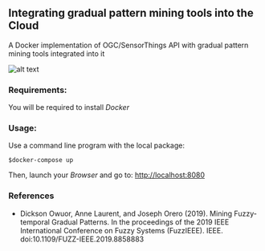 ## Integrating gradual pattern mining tools into the Cloud

A Docker implementation of OGC/SensorThings API with gradual pattern mining tools integrated into it<br>

![alt text](https://github.com/owuordickson/cloud_api/blob/master/cloud_api.png "Docker architecture")

### Requirements:

You will be required to install <em>Docker</em><br>

### Usage:

Use a command line program with the local package:

```
$docker-compose up
```

Then, launch your <em>Browser</em> and go to: <http://localhost:8080>

### References

* Dickson Owuor, Anne Laurent, and Joseph Orero (2019). Mining Fuzzy-temporal Gradual Patterns. In the proceedings of the 2019 IEEE International Conference on Fuzzy Systems (FuzzIEEE). IEEE. doi:10.1109/FUZZ-IEEE.2019.8858883